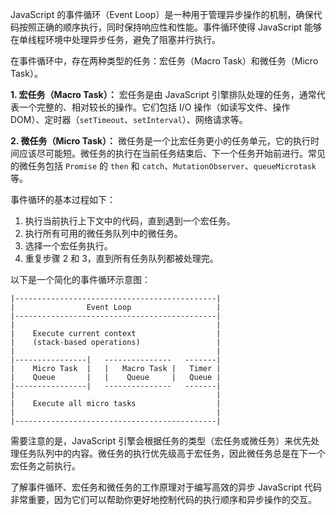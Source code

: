 JavaScript 的事件循环（Event Loop）是一种用于管理异步操作的机制，确保代码按照正确的顺序执行，同时保持响应性和性能。事件循环使得 JavaScript 能够在单线程环境中处理异步任务，避免了阻塞并行执行。

在事件循环中，存在两种类型的任务：宏任务（Macro Task）和微任务（Micro Task）。

**1. 宏任务（Macro Task）：**
宏任务是由 JavaScript 引擎排队处理的任务，通常代表一个完整的、相对较长的操作。它们包括 I/O 操作（如读写文件、操作 DOM）、定时器（`setTimeout`、`setInterval`）、网络请求等。

**2. 微任务（Micro Task）：**
微任务是一个比宏任务更小的任务单元，它的执行时间应该尽可能短。微任务的执行在当前任务结束后、下一个任务开始前进行。常见的微任务包括 `Promise` 的 `then` 和 `catch`、`MutationObserver`、`queueMicrotask` 等。

事件循环的基本过程如下：

1. 执行当前执行上下文中的代码，直到遇到一个宏任务。
2. 执行所有可用的微任务队列中的微任务。
3. 选择一个宏任务执行。
4. 重复步骤 2 和 3，直到所有任务队列都被处理完。

以下是一个简化的事件循环示意图：

```
|---------------------------------------------|
|                Event Loop                   |
|---------------------------------------------|
|                                             |
|    Execute current context                  |
|    (stack-based operations)                 |
|                                             |
|----------------|   ---------------   -------|
|    Micro Task  |   |   Macro Task |   Timer |
|    Queue       |   |    Queue     |   Queue |
|----------------|   ---------------   -------|
|                                             |
|    Execute all micro tasks                  |
|                                             |
|---------------------------------------------|
```

需要注意的是，JavaScript 引擎会根据任务的类型（宏任务或微任务）来优先处理任务队列中的内容。微任务的执行优先级高于宏任务，因此微任务总是在下一个宏任务之前执行。

了解事件循环、宏任务和微任务的工作原理对于编写高效的异步 JavaScript 代码非常重要，因为它们可以帮助你更好地控制代码的执行顺序和异步操作的交互。
